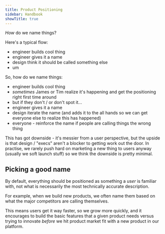 ```yaml
---
title: Product Positioning
sidebar: Handbook
showTitle: true
---
```


_How_ do we name things?

Here's a typical flow:

* engineer builds cool thing
* engineer gives it a name
* design think it should be called something else
* um

So, how do we name things:

* engineer builds cool thing
* _sometimes_ James or Tim realize it's happening and get the positioning right first time around
* but if they don't / or don't spot it...
* engineer gives it a name
* design iterate the name (and adds it to the all hands so we can get everyone else to realize this has happened)
* everyone - reinforce the name if people are calling things the wrong thing


This has got downside - it's messier from a user perspective, but the upside is that design / "execs" aren't a blocker to getting work out the door. In practise, we rarely push hard on marketing a new thing to users anyway (usually we soft launch stuff) so we think the downside is pretty minimal.

## Picking a good name

By default, everything should be positioned as something a _user_ is familiar with, not what is necessarily the most technically accurate description.

For example, when we build new products, we often name them based on what the major competitors are calling themselves.

This means users get it way faster, so we grow more quickly, and it encourages to build the basic features that a given product needs versus trying to innovate _before_ we hit product market fit with a new product in our platform.